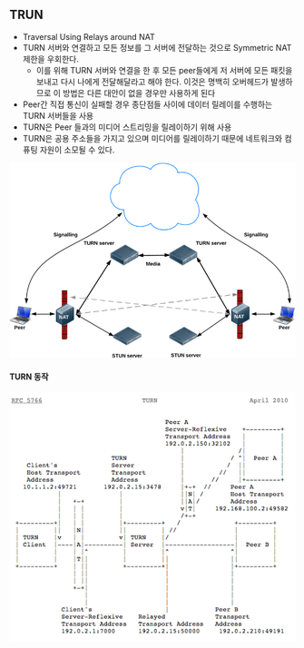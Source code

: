 ## TRUN

- Traversal Using Relays around NAT
- TURN 서버와 연결하고 모든 정보를 그 서버에 전달하는 것으로 Symmetric NAT 제한을 우회한다.
  - 이를 위해 TURN 서버와 연결을 한 후 모든 peer들에게 저 서버에 모든 패킷을 보내고 다시 나에게 전달해달라고 해야 한다. 이것은 명백히 오버헤드가 발생하므로 이 방법은 다른 대안이 없을 경우만 사용하게 된다
- Peer간 직접 통신이 실패할 경우 종단점들 사이에 데이터 릴레이를 수행하는 TURN 서버들을 사용
- TURN은 Peer 들과의 미디어 스트리밍을 릴레이하기 위해 사용
- TURN은 공용 주소들을 가지고 있으며 미디어를 릴레이하기 때문에 네트워크와 컴퓨팅 자원이 소모될 수 있다.

![TURN](./images/03_1.png)



#### TURN 동작

![TURN 동작](./images/03_2.png)